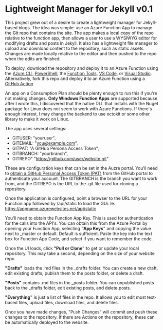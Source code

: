 ﻿# Lightweight Manager for Jekyll v0.1

This project grew out of a desire to create a lightweight manager for Jekyll-based blogs. The idea was simple: use an Azure Function App to manage the Git repo that contains the site. The app makes a local copy of the repo relative to the function app, then allows a user to use a WYSIWYG editor for modifying drafts and posts in Jekyll. It also has a lightweight file manager to upload and download content to the repository, such as static assets. Changes are made locally relative to the editor and then pushed to the repo when the edits are finished.

To deploy, download the repository and deploy it to an Azure Function using the [Azure CLI](https://docs.microsoft.com/en-us/cli/azure/functionapp/deployment?view=azure-cli-latest), [PowerShell](https://docs.microsoft.com/en-us/azure/azure-functions/create-first-function-cli-powershell?tabs=azure-cli%2Cbrowser), the [Function Tools](https://docs.microsoft.com/en-us/azure/azure-functions/functions-run-local?tabs=v4%2Cwindows%2Ccsharp%2Cportal%2Cbash#publish), [VS Code](https://www.serverlessnotes.com/docs/deploy-azure-functions-with-visual-code), or [Visual Studio](https://docs.microsoft.com/en-us/azure/azure-functions/functions-develop-vs?tabs=in-process). Alternatively, fork this repo and deploy it to an Azure Function using a [GitHub Action](https://docs.microsoft.com/en-us/azure/azure-functions/functions-how-to-github-actions?tabs=dotnet).

An app on a Consumption Plan should be plenty enough to run this if you're not making changes. **Only Windows Function Apps** are supported because after I wrote this, I discovered that the native DLL that installs with the Nuget package for Linux does not seem to work with Azure Functions. If there's enough interest, I may change the backend to use octokit or some other library to make it work on Linux.

The app uses several settings:

* GITUSER: "youruser",
* GITEMAIL: "you@example.com",
* GITPAT: "A GitHub Persona Access Token",
* GITBRANCH: "yourbranch",
* GITREPO" "https://github.com/user/website.git"

These are configuration keys that can be set in the Auzre portal. You'll need to [obtain a GitHub Personal Access Token (PAT)](https://docs.github.com/en/enterprise-server@3.4/authentication/keeping-your-account-and-data-secure/creating-a-personal-access-token) from the GitHub portal to authenticate your account. The GITBRANCH is the branch you want to work from, and the GITREPO is the URL to the .git file used for cloning a repository.

Once the application is configured, point a browser to the URL for your Function app followed by /api/static to load the GUi. Ie. https://appname.azurewebsites.net/api/static

You'll need to obtain the Function App Key. This is used for authentication for the calls into the API's. You can obtain this from the Azure Portal by opening your Function App, selecting **"App Keys"** and copying the value next to _master or default. Default is sufficient. Paste the key into the text box for Function App Code, and select if you want to remember the code.

Once the UI loads, click **"Pull or Clone"** to get or update your local repository. This may take a second, depending on the size of your website repo.

**"Drafts"** loads the .md files in the _drafts folder. You can create a new draft, edit existing drafts, publish them to the posts folder, or delete a draft.

**"Posts"** contains .md files in the _posts folder. You can unpublished posts back to the _drafts folder, edit existing posts, and delete posts.

**"Everything"** is just a list of files in the repo. It allows you to edit most text-based files, upload files, download files, and delete files.

Once you have made changes, "Push Changes" will commit and push these changes to the repository. If there are Actions on the repository, these can be automatically deployed to the website.
